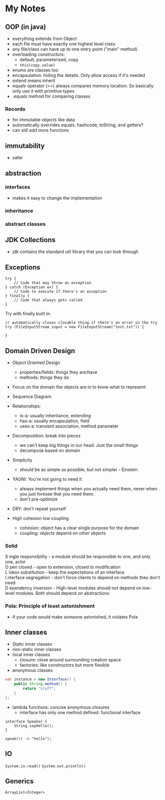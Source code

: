 # My Notes

## OOP (in java)
- everything extends from Object
- each file must have exactly one highest level class
- any file/class can have up to one entry point ("main" method)
- overloading constructors:
  - default, parameterized, copy
  - `this(copy.value)`
- enums are classes too
- encapsulation: hiding the details. Only allow access if it's needed
- extend means inherit
- equals operator (==) always compares memory location. So basically only use it with primitive types
- .equals method for comparing classes

### Records
- for immutable objects like data
- automatically overrides equals, hashcode, toString, and getters?
- can still add more functions

## immutability
- safer

## abstraction

### interfaces
- makes it easy to change the implementation

### inheritance

### abstract classes

## JDK Collections
- jdk contains the standard util library that you can look through

## Exceptions
```
try {
    // Code that may throw an exception
} catch (Exception ex) {
    // Code to execute if there's an exception
} finally {
    // Code that always gets called
}
```
Try with finally built in:
```
// automatically closes closable thing if there's an error in the try
try (FileInputStream input = new FileInputStream("test.txt")) {
    
}
```
## Domain Driven Design
- Object Oriented Design
  - properties/fields: things they are/have
  - methods: things they do

- Focus on the domain the objects are in to know what to represent
- Sequence Diagram

- Relationships:
  - is-a: usually inheritance, extending
  - has-a: usually encapsulation, field
  - uses-a: transient association, method parameter

- Decomposition: break into pieces
  - we can't keep big things in our head. Just the small things
  - decompose based on domain

- Simplicity
  - should be as simple as possible, but not simpler - Einstein

- YAGNI: You're not going to need it
  - always implement things when you actually need them, never when you just foresee that you need them.
  - don't pre-optimize

- DRY: don't repeat yourself

- High cohesion low coupling
  - cohesion: object has a clear single purpose for the domain
  - coupling: objects depend on other objects

### Solid

S ingle responsibility - a module should be responsible to one, and only one, actor\
O pen closed - open to extension, closed to modification\
L iskov substitution - keep the expectations of an interface\
I nterface segregation - don't force clients to depend on methods they don't need\
D ependency inversion - High-level modules should not depend on low-level modules. Both should depend on abstractions

### Pola: Principle of least astonishment
- if your code would make someone astonished, it violates Pola

## Inner classes

- Static inner classes
- non-static inner classes
- local inner classes
  - closure: close around surrounding creation space
  - factories: like constructors but more flexible
- anonymous classes
```java
var instance = new Interface() {
    public String method() {
        return "stuff";
    }
};
```
- lambda functions: concise anonymous closures
  - interface has only one method defined: functional interface
```
interface Speaker {
    String sayHello();
}

speak(() -> "hello");
```

## IO
`System.in.read()`
`System.out.println()`

## Generics
`ArrayList<Integer>`
